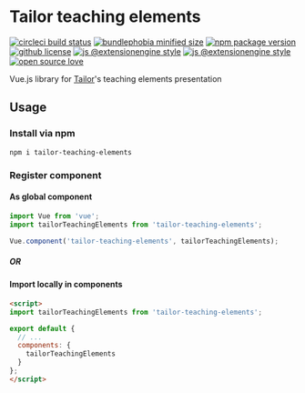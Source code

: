 # Tailor teaching elements

[![circleci build status](https://badgen.net/circleci/github/ExtensionEngine/tailor-teaching-elements/develop?icon)](https://circleci.com/gh/extensionengine/tailor-teaching-elements)
[![bundlephobia minified size](https://badgen.net/bundlephobia/min/tailor-teaching-elements)](https://bundlephobia.com/result?p=tailor-teaching-elements)
[![npm package version](https://badgen.net/npm/v/tailor-teaching-elements)](https://npm.im/tailor-teaching-elements)
[![github license](https://badgen.net/github/license/extensionengine/tailor-teaching-elements)](https://github.com/extensionengine/tailor-teaching-elements/blob/develop/LICENSE)
[![js @extensionengine style](https://badgen.net/badge/code%20style/@extensionengine/black)](https://github.com/extensionengine/eslint-config)
[![js @extensionengine style](https://badgen.net/badge/stylelint/@extensionengine/black)](https://github.com/ExtensionEngine/stylelint-config)
[![open source love](https://badgen.net/badge/Open%20Source/%E2%9D%A4/3eaf8e)](https://github.com/ellerbrock/open-source-badge/)

Vue.js library for [Tailor](https://github.com/ExtensionEngine/tailor)'s teaching elements presentation

## Usage

### Install via npm

`npm i tailor-teaching-elements`

### Register component

#### As global component

```js
import Vue from 'vue';
import tailorTeachingElements from 'tailor-teaching-elements';

Vue.component('tailor-teaching-elements', tailorTeachingElements);
```

##### OR

#### Import locally in components

```html
<script>
import tailorTeachingElements from 'tailor-teaching-elements';

export default {
  // ...
  components: {
    tailorTeachingElements
  }
};
</script>
```
